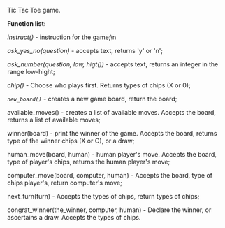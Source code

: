 Tic Tac Toe game.

__Function list:__

_instruct()_ - instruction for the game;\n

_ask_yes_no(question)_ - accepts text, returns 'y' or 'n';

_ask\_number(question, low, higt())_ - accepts text, returns an integer in the range low-hight;

_chip()_ - Choose who plays first. Returns types of chips (X or 0);

_`new_board()`_ - creates a new game board, return the board;

available_moves() -  creates a list of available moves. Accepts the board, returns a list of available moves;

winner(board) - print the winner of the game. Accepts the board, returns type of the winner chips (X or O), or a draw;

human_move(board, human) - human player's move. Accepts the board, type of player's chips, returns the human player's move;

computer_move(board, computer, human) - Accepts the board, type of chips player's, return computer's move;

next_turn(turn) - Accepts the types of chips, return types of chips;

congrat_winner(the_winner, computer, human) - Declare the winner, or ascertains a draw. Accepts the types of chips.